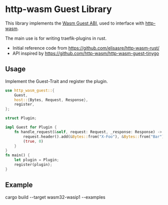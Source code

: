 # http-wasm Guest Library

This library implements the [Wasm Guest ABI](https://http-wasm.io/http-handler-abi/), used to interface with 
[http-wasm](https://github.com/http-wasm). 

The main use is for writing traefik-plugins in rust.


- Initial reference code from https://github.com/elisasre/http-wasm-rust/
- API inspired by https://github.com/http-wasm/http-wasm-guest-tinygo


## Usage
Implement the Guest-Trait and register the plugin.

```rust
use http_wasm_guest::{
    Guest,
    host::{Bytes, Request, Response},
    register,
};

struct Plugin;

impl Guest for Plugin {
    fn handle_request(&self, request: Request, _response: Response) -> (bool, i32) {
        request.header().add(&Bytes::from("X-Foo"), &Bytes::from("Bar"));
        (true, 0)
    }
}
fn main() {
    let plugin = Plugin;
    register(plugin);
}
```

## Example
cargo build --target wasm32-wasip1 --examples